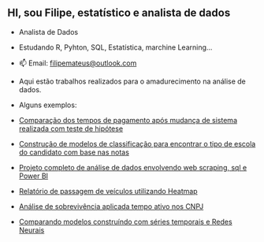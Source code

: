 ## HI, sou Filipe, estatístico e analista de dados

-  Analista de Dados
-  Estudando R, Pyhton, SQL, Estatística, marchine Learning...

- 📫 Email: filipemateus@outlook.com

- Aqui estão trabalhos realizados para o amadurecimento na análise de dados.

- Alguns exemplos:
- [Comparação dos tempos de pagamento após mudança de sistema realizada com teste de hipótese](https://github.com/filmateus/Data_analyses-/blob/main/Compara%C3%A7%C3%A3o%20pagamentos.ipynb)
- [Construção de modelos de classificação para encontrar o tipo de escola do candidato com base nas notas](https://github.com/filmateus/Data_analyses-/blob/main/Enem/test_school.ipynb)

- [Projeto completo de análise de dados envolvendo web scraping, sql e Power BI](https://github.com/filmateus/bot_BI_strans)
- [Relatório de passagem de veículos utilizando Heatmap](https://github.com/filmateus/fluxo_cars/blob/main/fluxo.ipynb)
- [Análise de sobrevivência aplicada tempo ativo nos CNPJ](https://github.com/filmateus/cnpj_pi/blob/main/cnpj_pi.ipynb)
- [Comparando modelos construíndo com séries temporais e Redes Neurais](https://github.com/filmateus/Tranporte_Publico/blob/main/forecasting_public_transportation.ipynb)
